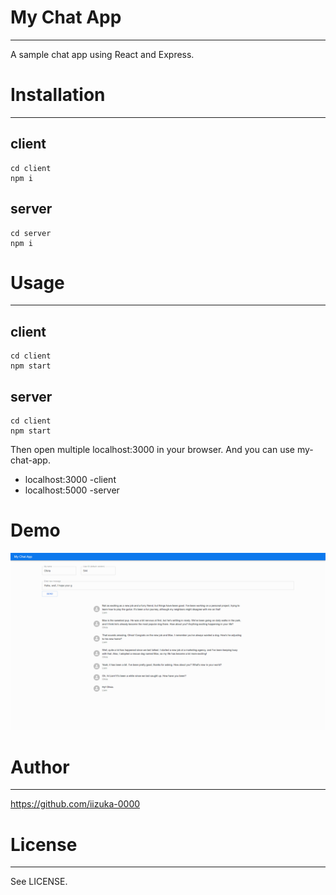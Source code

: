 # My Chat App
---
A sample chat app using React and Express.

# Installation
---
## client
```
cd client
npm i
```
## server
```
cd server
npm i
```

# Usage
---
## client
```
cd client
npm start
```
## server
```
cd client
npm start
```
Then open multiple localhost:3000 in your browser. And you can use my-chat-app.
- localhost:3000 -client
- localhost:5000 -server

# Demo
![Demo Image 1](art/Demo.png)

# Author
---
https://github.com/iizuka-0000


# License
---
See LICENSE.